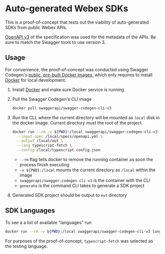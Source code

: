 # Auto-generated Webex SDKs

This is a proof-of-concept that tests out the viability of auto-generated SDKs from public Webex APIs.

[OpenAPI v3](https://swagger.io/specification/) of the specification was used for the metadata of the APIs.
Be sure to match the Swagger tools to use version 3.

## Usage

For convenience, the proof-of-concept was conducted using Swagger Codegen's
[public, pre-built Docker images](https://github.com/swagger-api/swagger-codegen/tree/3.0.0#public-pre-built-docker-images),
which only requires to install [Docker](https://www.docker.com/) for local development.

1. Install [Docker](https://www.docker.com/) and make sure Docker service is running
2. Pull the Swagger Codegen's CLI image

    ```bash
    docker pull swaggerapi/swagger-codegen-cli-v3
    ```

3. Run the CLI, where the current directory will be mounted as `local` disk in the docker image.
Current directory must the root of the project.

    ```bash
    docker run --rm -v ${PWD}:/local swaggerapi/swagger-codegen-cli-v3 generate \
      --input-spec /local/specs/openapi.yml \
      --output /local/out \
      --lang typescript-fetch \
      --config /local/typescript.config.json
    ```

    * `--rm` flag tells docker to remove the running container as soon the process finish executing
    * `-v ${PWD}:/local` mounts the current directory as `/local` within the image
    * `swaggerapi/swagger-codegen-cli-v3` is the container with the CLI
    * `generate` is the command CLI takes to generate a SDK project

4. Generated SDK project should be output to `out` directory

## SDK Languages

To see a a list of available "languages" run

```bash
docker run --rm -v ${PWD}:/local swaggerapi/swagger-codegen-cli-v3 langs
```

For purposes of the proof-of-concept, `typescript-fetch` was selected as the testing language.
